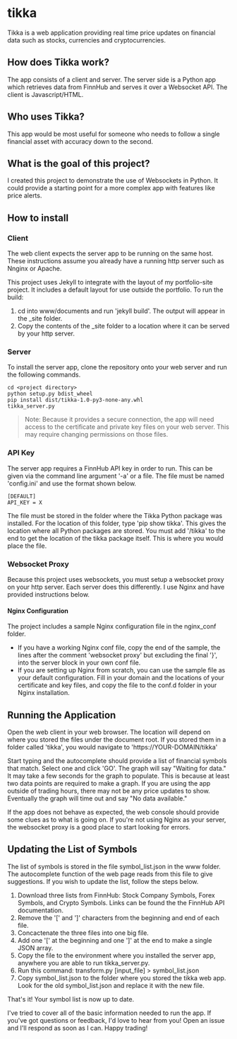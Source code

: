# tikka
Tikka is a web application providing real time price updates on financial data such as stocks, currencies and cryptocurrencies.

## How does Tikka work?
The app consists of a client and server.  The server side is a Python app which retrieves data from FinnHub and serves it over a Websocket API. The client is Javascript/HTML.

## Who uses Tikka?
This app would be most useful for someone who needs to follow a single financial asset with accuracy down to the second.

## What is the goal of this project?
I created this project to demonstrate the use of Websockets in Python.  It could provide a starting point for a more complex app with features like price alerts.

## How to install
### Client
The web client expects the server app to be running on the same host.  These instructions assume you already have a running http server such as Nnginx or Apache.

This project uses Jekyll to integrate with the layout of my portfolio-site project.  It includes a default layout for use outside the portfolio.  To run the build:
1. cd into www/documents and run 'jekyll build'.  The output will appear in the \_site folder.  
2. Copy the contents of the \_site folder to a location where it can be served by your http server.

### Server
To install the server app, clone the repository onto your web server and run the following commands.
```
cd <project directory>
python setup.py bdist_wheel
pip install dist/tikka-1.0-py3-none-any.whl
tikka_server.py
```
> Note: Because it provides a secure connection, the app will need access to the certificate and private key files on your web server.  This may require changing permissions on those files.

### API Key
The server app requires a FinnHub API key in order to run.  This can be given via the command line argument '-a' or a file.  The file must be named 'config.ini' and use the format shown below.
```
[DEFAULT]
API_KEY = X
```
The file must be stored in the folder where the Tikka Python package was installed.  For the location of this folder, type 'pip show tikka'.  This gives the location where all Python packages are stored.  You must add '/tikka' to the end to get the location of the tikka package itself.  This is where you would place the file.

### Websocket Proxy
Because this project uses websockets, you must setup a websocket proxy on your http server.  Each server does this differently.  I use Nginx and have provided instructions below.

#### Nginx Configuration
The project includes a sample Nginx configuration file in the nginx_conf folder.
- If you have a working Nginx conf file, copy the end of the sample, the lines after the comment 'websocket proxy' but excluding the final '}', into the server block in your own conf file.
- If you are setting up Nginx from scratch, you can use the sample file as your default configuration.  Fill in your domain and the locations of your certificate and key files, and copy the file to the conf.d folder in your Nginx installation.

## Running the Application
Open the web client in your web browser.  The location will depend on where you stored the files under the document root.  If you stored them in a folder called 'tikka', you would navigate to 'https://YOUR-DOMAIN/tikka'

Start typing and the autocomplete should provide a list of financial symbols that match.  Select one and click 'GO'.  The graph will say "Waiting for data."  It may take a few seconds for the graph to populate.  This is because at least two data points are required to make a graph.  If you are using the app outside of trading hours, there may not be any price updates to show.  Eventually the graph will time out and say "No data available."

If the app does not behave as expected, the web console should provide some clues as to what is going on.  If you're not using Nginx as your server, the websocket proxy is a good place to start looking for errors.

## Updating the List of Symbols
The list of symbols is stored in the file symbol_list.json in the www folder.  The autocomplete function of the web page reads from this file to give suggestions.  If you wish to update the list, follow the steps below.

1. Download three lists from FinnHub: Stock Company Symbols, Forex Symbols, and Crypto Symbols.   Links can be found the the FinnHub API documentation.
2. Remove the '[' and ']' characters from the beginning and end of each file.
3. Concactenate the three files into one big file.
4. Add one '[' at the beginning and one ']' at the end to make a single JSON array.
5. Copy the file to the environment where you installed the server app, anywhere you are able to run tikka_server.py.
6. Run this command:
    transform.py [input_file] > symbol_list.json
7. Copy symbol_list.json to the folder where you stored the tikka web app.  Look for the old symbol_list.json and replace it with the new file.

That's it!  Your symbol list is now up to date.

I've tried to cover all of the basic information needed to run the app.  If you've got questions or feedback, I'd love to hear from you!  Open an issue and I'll respond as soon as I can.  Happy trading!